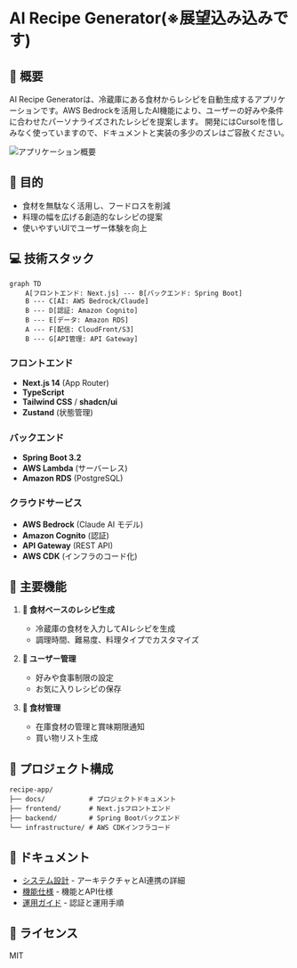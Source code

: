 # AI Recipe Generator(※展望込み込みです)

## 📑 概要

AI Recipe Generatorは、冷蔵庫にある食材からレシピを自動生成するアプリケーションです。AWS Bedrockを活用したAI機能により、ユーザーの好みや条件に合わせたパーソナライズされたレシピを提案します。
開発にはCursolを惜しみなく使っていますので、ドキュメントと実装の多少のズレはご容赦ください。

![アプリケーション概要](https://placeholder-for-app-screenshot.com/screenshot.png)

## 🎯 目的

- 食材を無駄なく活用し、フードロスを削減
- 料理の幅を広げる創造的なレシピの提案
- 使いやすいUIでユーザー体験を向上

## 💻 技術スタック

```mermaid
graph TD
    A[フロントエンド: Next.js] --- B[バックエンド: Spring Boot]
    B --- C[AI: AWS Bedrock/Claude]
    B --- D[認証: Amazon Cognito]
    B --- E[データ: Amazon RDS]
    A --- F[配信: CloudFront/S3]
    B --- G[API管理: API Gateway]
```

### フロントエンド
- **Next.js 14** (App Router)
- **TypeScript**
- **Tailwind CSS** / **shadcn/ui**
- **Zustand** (状態管理)

### バックエンド
- **Spring Boot 3.2**
- **AWS Lambda** (サーバーレス)
- **Amazon RDS** (PostgreSQL)

### クラウドサービス
- **AWS Bedrock** (Claude AI モデル)
- **Amazon Cognito** (認証)
- **API Gateway** (REST API)
- **AWS CDK** (インフラのコード化)

## 🚀 主要機能

1. **🥗 食材ベースのレシピ生成**
   - 冷蔵庫の食材を入力してAIレシピを生成
   - 調理時間、難易度、料理タイプでカスタマイズ

2. **👤 ユーザー管理**
   - 好みや食事制限の設定
   - お気に入りレシピの保存

3. **🛒 食材管理**
   - 在庫食材の管理と賞味期限通知
   - 買い物リスト生成

## 📂 プロジェクト構成

```
recipe-app/
├── docs/           # プロジェクトドキュメント
├── frontend/       # Next.jsフロントエンド
├── backend/        # Spring Bootバックエンド
└── infrastructure/ # AWS CDKインフラコード
```

## 📖 ドキュメント

- [システム設計](./system-design.md) - アーキテクチャとAI連携の詳細
- [機能仕様](./functional-specs.md) - 機能とAPI仕様
- [運用ガイド](./operations.md) - 認証と運用手順

## 📝 ライセンス

MIT 